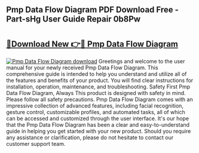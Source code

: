 ## Pmp Data Flow Diagram PDF Download Free - Part-sHg User Guide Repair 0b8Pw

# <h2><a href="http://dfmm82e.blite.top/?on=Pmp+Data+Flow+Diagram">🔗Download New 👉🔴 Pmp Data Flow Diagram</a></h2>

[![Pmp Data Flow Diagram download](https://i.imgur.com/lujVjoI.png)](http://dfmm82e.blite.top/?on=Pmp+Data+Flow+Diagram)
Greetings and welcome to the user manual for your newly received Pmp Data Flow Diagram. This comprehensive guide is intended to help you understand and utilize all of the features and benefits of your product. You will find clear instructions for installation, operation, maintenance, and troubleshooting. Safety First Pmp Data Flow Diagram, Always This product is designed with safety in mind. Please follow all safety precautions. Pmp Data Flow Diagram comes with an impressive collection of advanced features, including facial recognition, gesture control, customizable profiles, and automated tasks, all of which can be accessed and customized through the user interface. It's our hope that the Pmp Data Flow Diagram has been a clear and easy-to-understand guide in helping you get started with your new product. Should you require any assistance or clarification, please do not hesitate to contact our customer support team.
